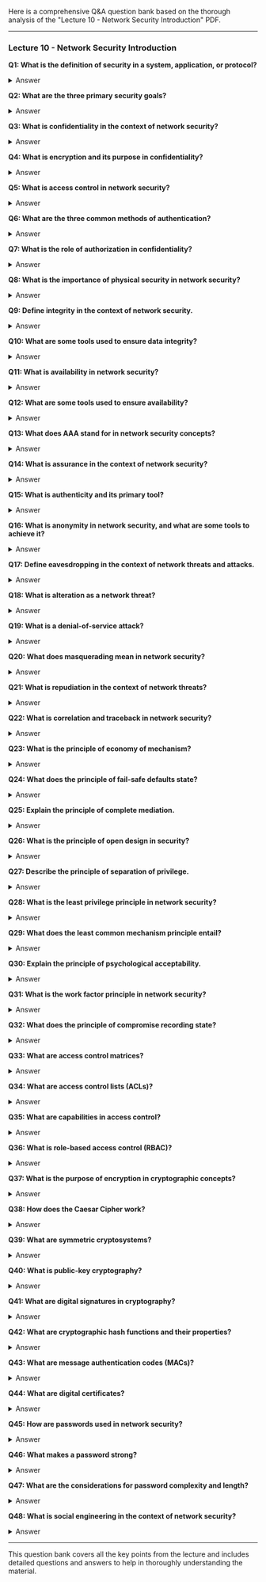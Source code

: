 Here is a comprehensive Q&A question bank based on the thorough analysis of the "Lecture 10 - Network Security Introduction" PDF.

---

### Lecture 10 - Network Security Introduction

**Q1: What is the definition of security in a system, application, or protocol?**
<details>
<summary>Answer</summary>
Security of a system, application, or protocol is always relative to a set of desired properties and an adversary with specific capabilities. For example, standard file access permissions in Linux and Windows are not effective against an adversary who can boot from a CD.
</details>

**Q2: What are the three primary security goals?**
<details>
<summary>Answer</summary>
The three primary security goals are Integrity, Confidentiality, and Availability.
</details>

**Q3: What is confidentiality in the context of network security?**
<details>
<summary>Answer</summary>
Confidentiality is the avoidance of unauthorized disclosure of information. It involves protecting data, providing access for those allowed to see it while disallowing others from learning anything about its content.
</details>

**Q4: What is encryption and its purpose in confidentiality?**
<details>
<summary>Answer</summary>
Encryption is the transformation of information using a secret called an encryption key, so that the transformed information can only be read using another secret called the decryption key.
</details>

**Q5: What is access control in network security?**
<details>
<summary>Answer</summary>
Access control refers to the rules and policies that limit access to confidential information to those people and/or systems with a “need to know,” determined by identity or role.
</details>

**Q6: What are the three common methods of authentication?**
<details>
<summary>Answer</summary>
The three common methods of authentication are: something the person has (e.g., smart card), something the person knows (e.g., password), and something the person is (e.g., fingerprint).
</details>

**Q7: What is the role of authorization in confidentiality?**
<details>
<summary>Answer</summary>
Authorization determines if a person or system is allowed access to resources based on an access control policy, preventing attackers from gaining unauthorized access.
</details>

**Q8: What is the importance of physical security in network security?**
<details>
<summary>Answer</summary>
Physical security establishes physical barriers to limit access to protected resources, including locks, windowless rooms, sound-dampening materials, and Faraday cages.
</details>

**Q9: Define integrity in the context of network security.**
<details>
<summary>Answer</summary>
Integrity is the property that information has not been altered in an unauthorized way.
</details>

**Q10: What are some tools used to ensure data integrity?**
<details>
<summary>Answer</summary>
Tools for ensuring data integrity include backups, checksums, and data correcting codes.
</details>

**Q11: What is availability in network security?**
<details>
<summary>Answer</summary>
Availability is the property that information is accessible and modifiable in a timely fashion by those authorized to do so.
</details>

**Q12: What are some tools used to ensure availability?**
<details>
<summary>Answer</summary>
Tools for ensuring availability include physical protections and computational redundancies.
</details>

**Q13: What does AAA stand for in network security concepts?**
<details>
<summary>Answer</summary>
AAA stands for Authenticity, Anonymity, and Assurance.
</details>

**Q14: What is assurance in the context of network security?**
<details>
<summary>Answer</summary>
Assurance refers to how trust is provided and managed in computer systems, depending on policies, permissions, and protections.
</details>

**Q15: What is authenticity and its primary tool?**
<details>
<summary>Answer</summary>
Authenticity is the ability to determine that statements, policies, and permissions issued by persons or systems are genuine. The primary tool for authenticity is digital signatures.
</details>

**Q16: What is anonymity in network security, and what are some tools to achieve it?**
<details>
<summary>Answer</summary>
Anonymity is the property that certain records or transactions are not attributable to any individual. Tools to achieve anonymity include aggregation, mixing, proxies, and pseudonyms.
</details>

**Q17: Define eavesdropping in the context of network threats and attacks.**
<details>
<summary>Answer</summary>
Eavesdropping is the interception of information intended for someone else during its transmission over a communication channel.
</details>

**Q18: What is alteration as a network threat?**
<details>
<summary>Answer</summary>
Alteration is the unauthorized modification of information, exemplified by a man-in-the-middle attack.
</details>

**Q19: What is a denial-of-service attack?**
<details>
<summary>Answer</summary>
Denial-of-service (DoS) is the interruption or degradation of a data service or information access, such as email spam filling up a mail queue.
</details>

**Q20: What does masquerading mean in network security?**
<details>
<summary>Answer</summary>
Masquerading is the fabrication of information that is purported to be from someone who is not the actual author.
</details>

**Q21: What is repudiation in the context of network threats?**
<details>
<summary>Answer</summary>
Repudiation is the denial of a commitment or data receipt, involving an attempt to back out of a contract or protocol.
</details>

**Q22: What is correlation and traceback in network security?**
<details>
<summary>Answer</summary>
Correlation and traceback involve integrating multiple data sources to determine the source of a particular data stream or piece of information.
</details>

**Q23: What is the principle of economy of mechanism?**
<details>
<summary>Answer</summary>
Economy of mechanism stresses simplicity in the design and implementation of security measures, facilitating understanding and verification.
</details>

**Q24: What does the principle of fail-safe defaults state?**
<details>
<summary>Answer</summary>
The principle of fail-safe defaults states that the default configuration of a system should have a conservative protection scheme, providing minimal access rights by default.
</details>

**Q25: Explain the principle of complete mediation.**
<details>
<summary>Answer</summary>
Complete mediation requires that every access to a resource must be checked for compliance with a protection scheme, ensuring that permissions are current and valid.
</details>

**Q26: What is the principle of open design in security?**
<details>
<summary>Answer</summary>
Open design states that the security architecture and design of a system should be publicly available, relying on keeping cryptographic keys secret, not the design itself.
</details>

**Q27: Describe the principle of separation of privilege.**
<details>
<summary>Answer</summary>
Separation of privilege dictates that multiple conditions should be required to achieve access to restricted resources or perform certain actions.
</details>

**Q28: What is the least privilege principle in network security?**
<details>
<summary>Answer</summary>
The least privilege principle states that each program and user should operate with the minimum privileges necessary to function, reducing potential damage from security breaches.
</details>

**Q29: What does the least common mechanism principle entail?**
<details>
<summary>Answer</summary>
The least common mechanism principle entails minimizing mechanisms that allow resource sharing among users to prevent security problems.
</details>

**Q30: Explain the principle of psychological acceptability.**
<details>
<summary>Answer</summary>
Psychological acceptability states that user interfaces should be well designed and intuitive, with security settings adhering to user expectations.
</details>

**Q31: What is the work factor principle in network security?**
<details>
<summary>Answer</summary>
The work factor principle compares the cost of circumventing a security mechanism with the attacker's resources, ensuring appropriate security measures.
</details>

**Q32: What does the principle of compromise recording state?**
<details>
<summary>Answer</summary>
Compromise recording states that sometimes it is more desirable to record the details of an intrusion than to prevent it, using systems like internet-connected surveillance cameras.
</details>

**Q33: What are access control matrices?**
<details>
<summary>Answer</summary>
Access control matrices are tables defining permissions, with rows associated with subjects (users, groups, systems) and columns associated with objects (files, directories, devices), and cells indicating access rights.
</details>

**Q34: What are access control lists (ACLs)?**
<details>
<summary>Answer</summary>
Access control lists (ACLs) define, for each object, a list enumerating all the subjects with access rights to the object and specifying their permissions.
</details>

**Q35: What are capabilities in access control?**
<details>
<summary>Answer</summary>
Capabilities take a subject-centered approach to access control, defining the list of objects a subject has access to and the specific rights for each object.
</details>

**Q36: What is role-based access control (RBAC)?**
<details>
<summary>Answer</summary>
Role-based access control (RBAC) defines roles and specifies access control rights for these roles, rather than for individual subjects directly.
</details>

**Q37: What is the purpose of encryption in cryptographic concepts?**
<details>
<summary>Answer</summary>
Encryption allows two parties, typically called Alice and Bob, to establish confidential communication over an insecure channel subject to eavesdropping.
</details>

**Q38: How does the Caesar Cipher work?**
<details>
<summary>Answer</summary>
The Caesar Cipher replaces each letter

 with the one "three over" in the alphabet.
</details>

**Q39: What are symmetric cryptosystems?**
<details>
<summary>Answer</summary>
Symmetric cryptosystems use a shared secret key for both encryption and decryption.
</details>

**Q40: What is public-key cryptography?**
<details>
<summary>Answer</summary>
Public-key cryptography uses separate keys for encryption and decryption, with a public key for encryption and a private key for decryption.
</details>

**Q41: What are digital signatures in cryptography?**
<details>
<summary>Answer</summary>
Digital signatures use public-key encryption to sign a message, ensuring authenticity and nonrepudiation.
</details>

**Q42: What are cryptographic hash functions and their properties?**
<details>
<summary>Answer</summary>
Cryptographic hash functions are checksums on a message with properties of being one-way (easy to compute, hard to reverse) and collision-resistant (hard to find two messages with the same hash).
</details>

**Q43: What are message authentication codes (MACs)?**
<details>
<summary>Answer</summary>
Message authentication codes (MACs) allow for data integrity if the communicating parties share a secret key, by computing a hash of the message and the secret key.
</details>

**Q44: What are digital certificates?**
<details>
<summary>Answer</summary>
Digital certificates are digitally signed bindings between an identity and a public key, issued by a certificate authority (CA).
</details>

**Q45: How are passwords used in network security?**
<details>
<summary>Answer</summary>
Passwords are short sequences of characters used for authentication by proving knowledge of a secret.
</details>

**Q46: What makes a password strong?**
<details>
<summary>Answer</summary>
A strong password includes UPPER/lower case characters, special characters, and numbers.
</details>

**Q47: What are the considerations for password complexity and length?**
<details>
<summary>Answer</summary>
Password complexity involves using a combination of numbers, UPPER/lower case characters, and special characters. Password length increases the number of possible combinations, making it harder to crack.
</details>

**Q48: What is social engineering in the context of network security?**
<details>
<summary>Answer</summary>
Social engineering involves techniques like pretexting, baiting, and quid pro quo to trick individuals into revealing confidential information or performing insecure actions.
</details>

---

This question bank covers all the key points from the lecture and includes detailed questions and answers to help in thoroughly understanding the material.
